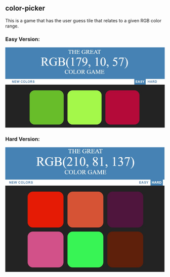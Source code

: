 ## color-picker

This is a game that has the user guess tile that relates to a given RGB color range.

### Easy Version:
![Screenshot of Easy Version](/images/easy.jpg)

### Hard Version:
![Screenshot of Easy Version](/images/hard.jpg)
